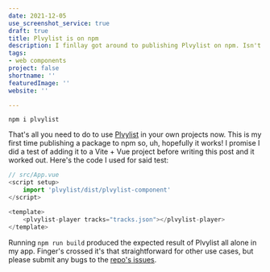 ```yaml
---
date: 2021-12-05
use_screenshot_service: true
draft: true
title: Plvylist is on npm
description: I finllay got around to publishing Plvylist on npm. Isn't that great?
tags:
- web components
project: false
shortname: ''
featuredImage: ''
website: ''

---
```

`npm i plvylist`

That's all you need to do to use [Plvylist](../plvylist-web-component) in your own projects now. This is my first time publishing a package to npm so, uh, hopefully it works! I promise I did a test of adding it to a Vite + Vue project before writing this post and it worked out. Here's the code I used for said test:

```js
// src/App.vue
<script setup>
	import 'plvylist/dist/plvylist-component'
</script>

<template>
	<plvylist-player tracks="tracks.json"></plvylist-player>
</template>
```

Running `npm run build` produced the expected result of Plvylist all alone in my app. Finger's crossed it's that straightforward for other use cases, but please submit any bugs to the [repo's issues](https://github.com/troyvassalotti/plvylist/issues).